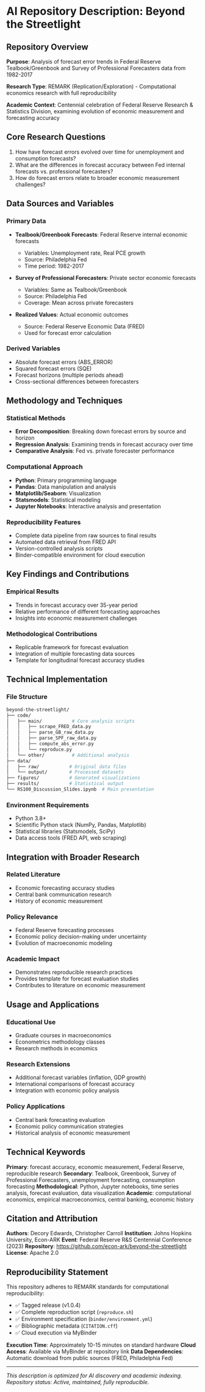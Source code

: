 # AI Repository Description: Beyond the Streetlight

## Repository Overview

**Purpose**: Analysis of forecast error trends in Federal Reserve Tealbook/Greenbook and Survey of Professional Forecasters data from 1982-2017

**Research Type**: REMARK (Replication/Exploration) - Computational economics research with full reproducibility

**Academic Context**: Centennial celebration of Federal Reserve Research & Statistics Division, examining evolution of economic measurement and forecasting accuracy

## Core Research Questions

1. How have forecast errors evolved over time for unemployment and consumption forecasts?
2. What are the differences in forecast accuracy between Fed internal forecasts vs. professional forecasters?
3. How do forecast errors relate to broader economic measurement challenges?

## Data Sources and Variables

### Primary Data

- **Tealbook/Greenbook Forecasts**: Federal Reserve internal economic forecasts
  - Variables: Unemployment rate, Real PCE growth
  - Source: Philadelphia Fed
  - Time period: 1982-2017
  
- **Survey of Professional Forecasters**: Private sector economic forecasts
  - Variables: Same as Tealbook/Greenbook
  - Source: Philadelphia Fed
  - Coverage: Mean across private forecasters

- **Realized Values**: Actual economic outcomes
  - Source: Federal Reserve Economic Data (FRED)
  - Used for forecast error calculation

### Derived Variables

- Absolute forecast errors (ABS_ERROR)
- Squared forecast errors (SQE)
- Forecast horizons (multiple periods ahead)
- Cross-sectional differences between forecasters

## Methodology and Techniques

### Statistical Methods

- **Error Decomposition**: Breaking down forecast errors by source and horizon
- **Regression Analysis**: Examining trends in forecast accuracy over time
- **Comparative Analysis**: Fed vs. private forecaster performance

### Computational Approach

- **Python**: Primary programming language
- **Pandas**: Data manipulation and analysis
- **Matplotlib/Seaborn**: Visualization
- **Statsmodels**: Statistical modeling
- **Jupyter Notebooks**: Interactive analysis and presentation

### Reproducibility Features

- Complete data pipeline from raw sources to final results
- Automated data retrieval from FRED API
- Version-controlled analysis scripts
- Binder-compatible environment for cloud execution

## Key Findings and Contributions

### Empirical Results

- Trends in forecast accuracy over 35-year period
- Relative performance of different forecasting approaches
- Insights into economic measurement challenges

### Methodological Contributions

- Replicable framework for forecast evaluation
- Integration of multiple forecasting data sources
- Template for longitudinal forecast accuracy studies

## Technical Implementation

### File Structure

```bash
beyond-the-streetlight/
├── code/
│   ├── main/           # Core analysis scripts
│   │   ├── scrape_FRED_data.py
│   │   ├── parse_GB_raw_data.py
│   │   ├── parse_SPF_raw_data.py
│   │   ├── compute_abs_error.py
│   │   └── reproduce.py
│   └── other/          # Additional analysis
├── data/
│   ├── raw/           # Original data files
│   └── output/        # Processed datasets
├── figures/           # Generated visualizations
├── results/           # Statistical output
└── RS100_Discussion_Slides.ipynb  # Main presentation
```

### Environment Requirements

- Python 3.8+
- Scientific Python stack (NumPy, Pandas, Matplotlib)
- Statistical libraries (Statsmodels, SciPy)
- Data access tools (FRED API, web scraping)

## Integration with Broader Research

### Related Literature

- Economic forecasting accuracy studies
- Central bank communication research
- History of economic measurement

### Policy Relevance

- Federal Reserve forecasting processes
- Economic policy decision-making under uncertainty
- Evolution of macroeconomic modeling

### Academic Impact

- Demonstrates reproducible research practices
- Provides template for forecast evaluation studies
- Contributes to literature on economic measurement

## Usage and Applications

### Educational Use

- Graduate courses in macroeconomics
- Econometrics methodology classes
- Research methods in economics

### Research Extensions

- Additional forecast variables (inflation, GDP growth)
- International comparisons of forecast accuracy
- Integration with economic policy analysis

### Policy Applications

- Central bank forecasting evaluation
- Economic policy communication strategies
- Historical analysis of economic measurement

## Technical Keywords

**Primary**: forecast accuracy, economic measurement, Federal Reserve, reproducible research
**Secondary**: Tealbook, Greenbook, Survey of Professional Forecasters, unemployment forecasting, consumption forecasting
**Methodological**: Python, Jupyter notebooks, time series analysis, forecast evaluation, data visualization
**Academic**: computational economics, empirical macroeconomics, central banking, economic history

## Citation and Attribution

**Authors**: Decory Edwards, Christopher Carroll
**Institution**: Johns Hopkins University, Econ-ARK
**Event**: Federal Reserve R&S Centennial Conference (2023)
**Repository**: <https://github.com/econ-ark/beyond-the-streetlight>
**License**: Apache 2.0

## Reproducibility Statement

This repository adheres to REMARK standards for computational reproducibility:

- ✅ Tagged release (v1.0.4)
- ✅ Complete reproduction script (`reproduce.sh`)
- ✅ Environment specification (`binder/environment.yml`)
- ✅ Bibliographic metadata (`CITATION.cff`)
- ✅ Cloud execution via MyBinder

**Execution Time**: Approximately 10-15 minutes on standard hardware
**Cloud Access**: Available via MyBinder at repository link
**Data Dependencies**: Automatic download from public sources (FRED, Philadelphia Fed)

---

*This description is optimized for AI discovery and academic indexing. Repository status: Active, maintained, fully reproducible.*
